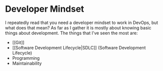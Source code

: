 
# Developer Mindset

I repeatedly read that you need a developer mindset to work in DevOps, but what does that mean?
As far as I gather it is mostly about knowing basic things about development. The things that I've seen the most are:

- [[Git]]
- [[Software Development Lifecycle|SDLC]] (Software Development Lifecycle)
- Programming
- Maintainability
